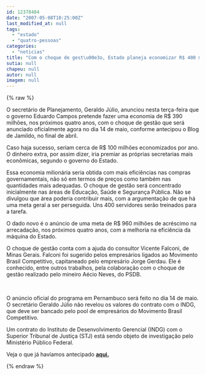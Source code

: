```yaml
---
id: 12378404
date: "2007-05-08T18:25:00Z"
last_modified_at: null
tags:
  - "estado"
  - "quatro-pessoas"
categories:
  - "noticias"
title: "Com o choque de gest\u00e3o, Estado planeja economizar R$ 400 milh\u00f5es em quatro anos"
sutia: null
chapeu: null
autor: null
imagem: null
---
```

{% raw %}
<p><p><font face=\"&quot;&quot;&quot;&quot;Verdana&quot;&quot;&quot;&quot;\">O secret&aacute;rio de Planejamento, Geraldo J&uacute;lio, anunciou nesta ter&ccedil;a-feira que o governo Eduardo Campos pretende fazer uma economia de R$ 390 milh&otilde;es, nos pr&oacute;ximos quatro anos, com o choque de gest&atilde;o que ser&aacute; anunciado oficialmente agora no dia 14 de maio, conforme antecipou o Blog de Jamildo, no final de abril.</font></p></p>
<p><p><font face=\"&quot;&quot;&quot;&quot;Verdana&quot;&quot;&quot;&quot;\">Caso haja sucesso, seriam cerca de R$ 100 milh&otilde;es economizados por ano. O dinheiro extra, por assim dizer, iria premiar as pr&oacute;prias secretarias mais econ&ocirc;micas, segundo o governo do Estado.</font></p></p>
<p><p><font face=\"&quot;&quot;&quot;&quot;Verdana&quot;&quot;&quot;&quot;\">Essa economia milion&aacute;ria seria obtida com mais efici&ecirc;ncias nas compras governamentais, n&atilde;o s&oacute; em termos de pre&ccedil;os como tamb&eacute;m nas quantidades mais adequadas. O choque de gest&atilde;o ser&aacute; concentrado inicialmente nas &aacute;reas de Educa&ccedil;&atilde;o, Sa&uacute;de e Seguran&ccedil;a P&uacute;blica. N&atilde;o se divulgou que &aacute;rea poderia contribuir mais, com a argumenta&ccedil;&atilde;o de que h&aacute; uma meta geral a ser perseguida. Uns 400 servidores ser&atilde;o treinados para a tarefa.</font></p></p>
<p><p><font face=\"&quot;&quot;&quot;&quot;Verdana&quot;&quot;&quot;&quot;\">O dado novo &eacute; o an&uacute;ncio de uma meta de R$ 960 milh&otilde;es de acr&eacute;scimo na arrecada&ccedil;&atilde;o, nos pr&oacute;ximos quatro anos, com a melhoria na efici&ecirc;ncia&nbsp;da m&aacute;quina do Estado.</font></p></p>
<p><p><font face=\"&quot;&quot;&quot;&quot;Verdana&quot;&quot;&quot;&quot;\">O choque de gest&atilde;o conta com a ajuda do consultor Vicente Falconi, de Minas Gerais. Falconi foi sugerido pelos empres&aacute;rios ligados ao Movimento Brasil Competitivo, capitaneado pelo empres&aacute;rio Jorge Gerdau. Ele &eacute; conhecido, entre outros trabalhos, pela colabora&ccedil;&atilde;o com o choque de gest&atilde;o realizado pelo mineiro A&eacute;cio Neves, do PSDB. </font></p></p>
<p><p>&nbsp;</p></p>
<p><p><font face=\"&quot;&quot;&quot;&quot;Verdana&quot;&quot;&quot;&quot;\">O an&uacute;ncio oficial do programa em Pernambuco ser&aacute; feito no dia 14 de maio. O secret&aacute;rio Geraldo J&uacute;lio n&atilde;o revelou os valores do contrato com o INDG, que deve ser bancado pelo pool de empres&aacute;rios do Movimento Brasil Competitivo.</font></p></p>
<p><p><font face=\"&quot;&quot;&quot;&quot;Verdana&quot;&quot;&quot;&quot;\">Um contrato&nbsp;do Instituto de Desenvolvimento Gerencial (INDG) com o Superior Tribunal de Justi&ccedil;a (STJ) est&aacute; sendo objeto de investiga&ccedil;&atilde;o pelo Minist&eacute;rio P&uacute;blico Federal.&nbsp;&nbsp;</font></p></p>
<p><p><font face=\"&quot;&quot;&quot;&quot;Verdana&quot;&quot;&quot;&quot;\">Veja o que j&aacute; hav&iacute;amos antecipado <strong><a href=\"&quot;&quot;&quot;https://jc3.uol.com.br/blogs/blogdejamildo/2007/04/27/index.php#7304&quot;&quot;&quot;\">aqui.</a></strong></font></p> </p>
{% endraw %}